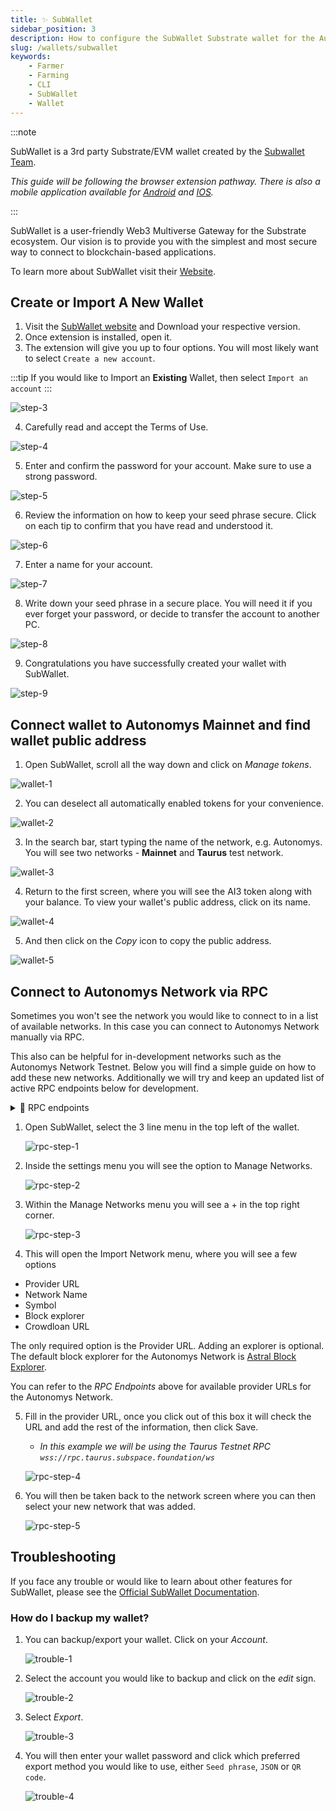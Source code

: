 ```yaml
---
title: ✨ SubWallet
sidebar_position: 3
description: How to configure the SubWallet Substrate wallet for the Autonomys Network
slug: /wallets/subwallet
keywords:
    - Farmer
    - Farming
    - CLI
    - SubWallet
    - Wallet
---
```


:::note

SubWallet is a 3rd party Substrate/EVM wallet created by the [Subwallet Team](https://subwallet.app).

*This guide will be following the browser extension pathway. There is also a mobile application available for [Android](https://play.google.com/store/apps/details?id=app.subwallet.mobile) and [IOS](https://testflight.apple.com/join/ZW3pUbWj).*

:::

SubWallet is a user-friendly Web3 Multiverse Gateway for the Substrate ecosystem. Our vision is to provide you with the simplest and most secure way to connect to blockchain-based applications. 

To learn more about SubWallet visit their [Website](https://subwallet.app).

## Create or Import A New Wallet

1. Visit the [SubWallet website](https://subwallet.app/download.html) and Download your respective version. 
2. Once extension is installed, open it.
3. The extension will give you up to four options. You will most likely want to select `Create a new account`.

:::tip
If you would like to Import an **Existing** Wallet, then select `Import an account`
:::

![step-3](/img/doc-imgs/subwallet/Subwallet-1.png)

4. Carefully read and accept the Terms of Use.

![step-4](/img/doc-imgs/subwallet/Subwallet-2.png)

5. Enter and confirm the password for your account. Make sure to use a strong password. 

![step-5](/img/doc-imgs/subwallet/Subwallet-3.png)

6. Review the information on how to keep your seed phrase secure. Click on each tip to confirm that you have read and understood it. 

![step-6](/img/doc-imgs/subwallet/Subwallet-4.png)

7. Enter a name for your account.

![step-7](/img/doc-imgs/subwallet/Subwallet-5.png)

8. Write down your seed phrase in a secure place. You will need it if you ever forget your password, or decide to transfer the account to another PC. 

![step-8](/img/doc-imgs/subwallet/Subwallet-6.png)

9. Congratulations you have successfully created your wallet with SubWallet.

![step-9](/img/doc-imgs/subwallet/Subwallet-7.png)

## Connect wallet to Autonomys Mainnet and find wallet public address

1. Open SubWallet, scroll all the way down and click on *Manage tokens*.

![wallet-1](/img/doc-imgs/subwallet/Subwallet-8.png)

2. You can deselect all automatically enabled tokens for your convenience.

![wallet-2](/img/doc-imgs/subwallet/Subwallet-9.png)

3. In the search bar, start typing the name of the network, e.g. Autonomys.
You will see two networks - **Mainnet** and **Taurus** test network.

![wallet-3](/img/doc-imgs/subwallet/Subwallet-10.png)

4. Return to the first screen, where you will see the AI3 token along with your balance. To view your wallet's public address, click on its name.

![wallet-4](/img/doc-imgs/subwallet/Subwallet-11.png)

5. And then click on the *Copy* icon to copy the public address. 

![wallet-5](/img/doc-imgs/subwallet/Subwallet-12.png)


## Connect to Autonomys Network via RPC

Sometimes you won't see the network you would like to connect to in a list of available networks. In this case you can connect to Autonomys Network manually via RPC.

This also can be helpful for in-development networks such as the Autonomys Network Testnet. Below you will find a simple guide on how to add these new networks. Additionally we will try and keep an updated list of active RPC endpoints below for development.

<details>
<summary>📝 RPC endpoints</summary>
#### Consensus (Mainnet)
```
    wss://rpc.mainnet.subspace.foundation/ws
```

#### Consensus (Taurus Testnet)
```
    wss://rpc.taurus.subspace.foundation/ws
```

#### Auto EVM (Taurus)
```
    wss://auto-evm.taurus.autonomys.xyz/ws
    wss://nova-1.gemini-3h.subspace.network/ws
```

#### Auto ID
```
    wss://autoid-0.gemini-3h.subspace.network/ws
``` 
</details>



1. Open SubWallet, select the 3 line menu in the top left of the wallet.

    ![rpc-step-1](/img/doc-imgs/subwallet/rpc-1.png)

2. Inside the settings menu you will see the option to Manage Networks.

    ![rpc-step-2](/img/doc-imgs/subwallet/rpc-2.png)
    
3. Within the Manage Networks menu you will see a + in the top right corner.

    ![rpc-step-3](/img/doc-imgs/subwallet/rpc-3.png)

4. This will open the Import Network menu, where you will see a few options
- Provider URL
- Network Name
- Symbol
- Block explorer
- Crowdloan URL

The only required option is the Provider URL. Adding an explorer is optional. The default block explorer for the Autonomys Network is [Astral Block Explorer](https://astral.autonomys.xyz).

You can refer to the *RPC Endpoints* above for available provider URLs for the Autonomys Network.
    
5. Fill in the provider URL, once you click out of this box it will check the URL and add the rest of the information, then click Save. 
    - *In this example we will be using the Taurus Testnet RPC `wss://rpc.taurus.subspace.foundation/ws`*

    ![rpc-step-4](/img/doc-imgs/subwallet/rpc-4.png)

6. You will then be taken back to the network screen where you can then select your new network that was added.

    ![rpc-step-5](/img/doc-imgs/subwallet/rpc-5.png)

## Troubleshooting

If you face any trouble or would like to learn about other features for SubWallet, please see the [Official SubWallet Documentation](https://docs.subwallet.app/).


### How do I backup my wallet?

1. You can backup/export your wallet. Click on your *Account*.

    ![trouble-1](/img/doc-imgs/subwallet/Trouble-1.png)


2. Select the account you would like to backup and click on the *edit* sign.

    ![trouble-2](/img/doc-imgs/subwallet/Trouble-2.png)

3. Select *Export*.

    ![trouble-3](/img/doc-imgs/subwallet/Trouble-3.png)

4. You will then enter your wallet password and click which preferred export method you would like to use, either `Seed phrase`, `JSON` or `QR code`.

    ![trouble-4](/img/doc-imgs/subwallet/Trouble-4.png)
